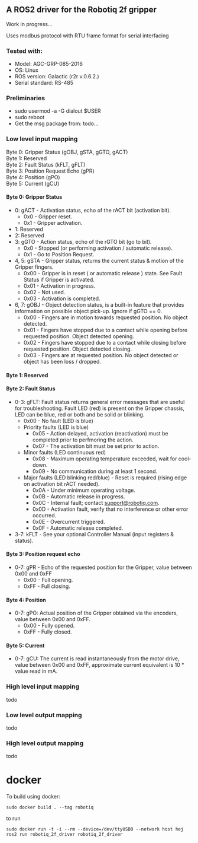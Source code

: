 ## A ROS2 driver for the Robotiq 2f gripper
Work in progress...

Uses modbus protocol with RTU frame format for serial interfacing

### Tested with:
- Model: AGC-GRP-085-2016
- OS: Linux
- ROS version: Galactic (r2r v.0.6.2.)
- Serial standard: RS-485

### Preliminaries
- sudo usermod -a -G dialout $USER
- sudo reboot
- Get the msg package from: todo...

### Low level input mapping

Byte 0: Gripper Status (gOBJ, gSTA, gGTO, gACT)\
Byte 1: Reserved\
Byte 2: Fault Status (kFLT, gFLT)\
Byte 3: Position Request Echo (gPR)\
Byte 4: Position (gPO)\
Byte 5: Current (gCU)

#### Byte 0: Gripper Status
- 0: gACT - Activation status, echo of the rACT bit (activation bit).
    - 0x0 - Gripper reset.
    - 0x1 - Gripper activation.
- 1: Reserved
- 2: Reserved
- 3: gGTO - Action status, echo of the rGTO bit (go to bit).
    - 0x0 - Stopped (or performing activation / automatic release).
    - 0x1 - Go to Position Request.
- 4, 5: gSTA - Gripper status, returns the current status & motion of the Gripper fingers.
    - 0x00 - Gripper is in reset ( or automatic release ) state. See Fault Status if Gripper is activated.
    - 0x01 - Activation in progress.
    - 0x02 - Not used.
    - 0x03 - Activation is completed.
- 6, 7: gOBJ - Object detection status, is a built-in feature that provides information on possible object pick-up. Ignore if gGTO == 0.
    - 0x00 - Fingers are in motion towards requested position. No object detected.
    - 0x01 - Fingers have stopped due to a contact while opening before requested position. Object detected opening.
    - 0x02 - Fingers have stopped due to a contact while closing before requested position. Object detected closing.
    - 0x03 - Fingers are at requested position. No object detected or object has been loss / dropped.

#### Byte 1: Reserved

#### Byte 2: Fault Status
- 0-3: gFLT: Fault status returns general error messages that are useful for troubleshooting. Fault LED (red) is present on the Gripper chassis, LED can be blue, red or both and be solid or blinking.
    - 0x00 - No fault (LED is blue)
    - Priority faults (LED is blue)
        - 0x05 - Action delayed, activation (reactivation) must be completed prior to perfmoring the action.
        - 0x07 - The activation bit must be set prior to action.
    - Minor faults (LED continuous red)
        - 0x08 - Maximum operating temperature exceeded, wait for cool-down.
        - 0x09 - No communication during at least 1 second.
    - Major faults (LED blinking red/blue) - Reset is required (rising edge on activation bit rACT needed).
        - 0x0A - Under minimum operating voltage.
        - 0x0B - Automatic release in progress.
        - 0x0C - Internal fault; contact support@robotiq.com.
        - 0x0D - Activation fault, verify that no interference or other error occurred.
        - 0x0E - Overcurrent triggered.
        - 0x0F - Automatic release completed.
- 3-7: kFLT - See your optional Controller Manual (input registers & status).

#### Byte 3: Position request echo
- 0-7: gPR - Echo of the requested position for the Gripper, value between 0x00 and 0xFF
    - 0x00 - Full opening.
    - 0xFF - Full closing.

#### Byte 4: Position
- 0-7: gPO: Actual position of the Gripper obtained via the encoders, value between 0x00 and 0xFF.
    - 0x00 - Fully opened.
    - 0xFF - Fully closed.

#### Byte 5: Current
- 0-7: gCU: The current is read instantaneously from the motor drive, value between 0x00 and 0xFF, approximate current equivalent is 10 * value read in mA.

### High level input mapping
todo
### Low level output mapping
todo
### High level output mapping
todo

# docker
To build using docker:

```
sudo docker build . --tag robotiq
```

to run 

```
sudo docker run -t -i --rm --device=/dev/ttyUSB0 --network host hej ros2 run robotiq_2f_driver robotiq_2f_driver
```

